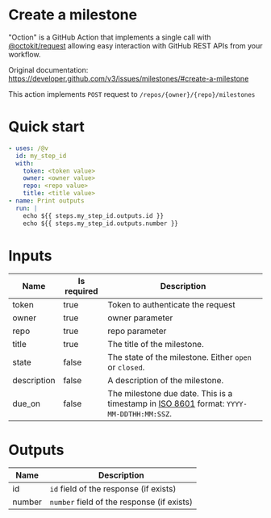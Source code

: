 # Create a milestone

"Oction" is a GitHub Action that implements a single call with 
[@octokit/request](https://www.npmjs.com/package/@octokit/request)
allowing easy interaction with GitHub REST APIs from your workflow.

Original documentation: https://developer.github.com/v3/issues/milestones/#create-a-milestone

This action implements `POST` request to `/repos/{owner}/{repo}/milestones`


# Quick start

```yaml
- uses: /@v
  id: my_step_id
  with:
    token: <token value>
    owner: <owner value>
    repo: <repo value>
    title: <title value>
- name: Print outputs
  run: |
    echo ${{ steps.my_step_id.outputs.id }}
    echo ${{ steps.my_step_id.outputs.number }}
```


# Inputs

| Name | Is required | Description |
|---|---|---|
|token|true|Token to authenticate the request
|owner|true|owner parameter
|repo|true|repo parameter
|title|true|The title of the milestone.
|state|false|The state of the milestone. Either `open` or `closed`.
|description|false|A description of the milestone.
|due_on|false|The milestone due date. This is a timestamp in [ISO 8601](https://en.wikipedia.org/wiki/ISO_8601) format: `YYYY-MM-DDTHH:MM:SSZ`.

# Outputs

| Name | Description |
|---|---|
|id|`id` field of the response (if exists)|
|number|`number` field of the response (if exists)|

